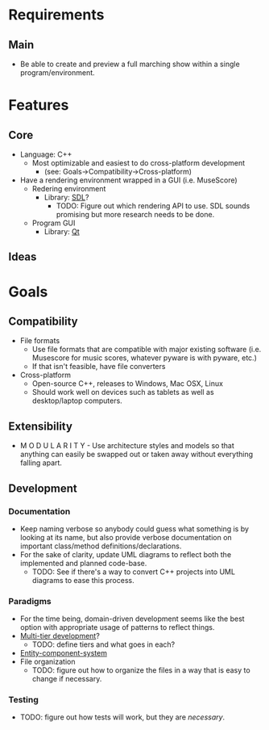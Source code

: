 # Requirements
## Main

- Be able to create and preview a full marching show within a single program/environment.

# Features
## Core

- Language: C++
    - Most optimizable and easiest to do cross-platform development
        - (see: Goals->Compatibility->Cross-platform)
- Have a rendering environment wrapped in a GUI (i.e. MuseScore)
    - Redering environment
        - Library: [SDL](http://wiki.libsdl.org/Introduction)?
            - TODO: Figure out which rendering API to use. SDL sounds promising but more research needs to be done.
    - Program GUI
        - Library: [Qt](https://www.qt.io/download-qt-installer)


## Ideas

# Goals
## Compatibility

- File formats
    - Use file formats that are compatible with major existing software (i.e. Musescore for music scores, whatever pyware is with pyware, etc.)
    - If that isn't feasible, have file converters
- Cross-platform
    - Open-source C++, releases to Windows, Mac OSX, Linux
    - Should work well on devices such as tablets as well as desktop/laptop computers.

## Extensibility

- M O D U L A R I T Y - Use architecture styles and models so that anything can easily be swapped out or taken away without everything falling apart.

## Development
### Documentation

- Keep naming verbose so anybody could guess what something is by looking at its name, but also provide verbose documentation on important class/method definitions/declarations.
- For the sake of clarity, update UML diagrams to reflect both the implemented and planned code-base.
    - TODO: See if there's a way to convert C++ projects into UML diagrams to ease this process.

### Paradigms

- For the time being, domain-driven development seems like the best option with appropriate usage of patterns to reflect things.
- [Multi-tier development](https://en.wikipedia.org/wiki/Multitier_architecture)?
    - TODO: define tiers and what goes in each?
- [Entity-component-system](https://en.wikipedia.org/wiki/Entity%E2%80%93component%E2%80%93system)
- File organization
    - TODO: figure out how to organize the files in a way that is easy to change if necessary.

### Testing

- TODO: figure out how tests will work, but they are *necessary*.